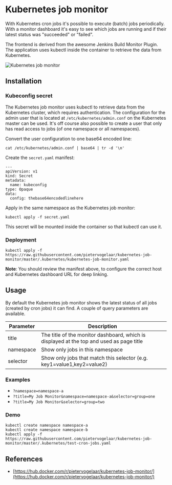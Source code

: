# Kubernetes job monitor

With Kubernetes cron jobs it's possible to execute (batch) jobs periodically. With a monitor dashboard it's
easy to see which jobs are running and if their latest status was "succeeded" or "failed".

The frontend is derived from the awesome Jenkins Build Monitor Plugin. The application uses kubectl inside
the container to retrieve the data from Kubernetes.

![Kubernetes job monitor](https://raw.githubusercontent.com/pietervogelaar/kubernetes-job-monitor/master/docs/kubernetes-job-monitor.png)

## Installation

### Kubeconfig secret

The Kubernetes job monitor uses kubectl to retrieve data from the Kubernetes cluster, which requires authentication.
The configuration for the admin user that is located at `/etc/kubernetes/admin.conf` on the Kubernetes master can be
used. It's off course also possible to create a user that only has read access to jobs (of one namespace or
all namespaces).

Convert the user configuration to one base64 encoded line:

    cat /etc/kubernetes/admin.conf | base64 | tr -d '\n'

Create the `secret.yaml` manifest:
    
    ---
    apiVersion: v1
    kind: Secret
    metadata:
      name: kubeconfig
    type: Opaque
    data:
      config: thebase64encodedlinehere

Apply in the same namespace as the Kubernetes job monitor:

    kubectl apply -f secret.yaml

This secret will be mounted inside the container so that kubectl can use it.

### Deployment

    kubectl apply -f https://raw.githubusercontent.com/pietervogelaar/kubernetes-job-monitor/master/.kubernetes/kubernetes-job-monitor.yaml

**Note**: You should review the manifest above, to configure the correct host and Kubernetes dashboard URL for
deep linking.

## Usage

By default the Kubernetes job monitor shows the latest status of all jobs (created by cron jobs) it can find. A couple
of query parameters are available.

| Parameter | Description |
| --- | --- |
| title | The title of the monitor dashboard, which is displayed at the top and used as page title
| namespace | Show only jobs in this namespace
| selector | Show only jobs that match this selector (e.g. key1=value1,key2=value2)

### Examples

- `?namespace=namespace-a`
- `?title=My Job Monitor&namespace=namespace-a&selector=group=one`
- `?title=My Job Monitor&selector=group=two`

### Demo

    kubectl create namespace namespace-a
    kubectl create namespace namespace-b
    kubectl apply -f https://raw.githubusercontent.com/pietervogelaar/kubernetes-job-monitor/master/.kubernetes/test-cron-jobs.yaml

## References

- [https://hub.docker.com/r/pietervogelaar/kubernetes-job-monitor/](https://hub.docker.com/r/pietervogelaar/kubernetes-job-monitor/)
